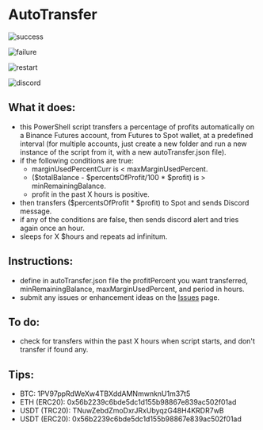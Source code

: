 # AutoTransfer

![success](https://i.imgur.com/DxZu1yW.png)

![failure](https://i.imgur.com/7AtDANL.png)

![restart](https://i.imgur.com/r5C35pS.png)

![discord](https://i.imgur.com/GcAIelz.png)

## What it does:
- this PowerShell script transfers a percentage of profits automatically on a Binance Futures account, from Futures to Spot wallet, at a predefined interval (for multiple accounts, just create a new folder and run a new instance of the script from it, with a new autoTransfer.json file).
- if the following conditions are true:
  - marginUsedPercentCurr is < maxMarginUsedPercent.
  - ($totalBalance - $percentsOfProfit/100 * $profit) is > minRemainingBalance.
  - profit in the past X hours is positive.
- then transfers ($percentsOfProfit * $profit) to Spot and sends Discord message.
- if any of the conditions are false, then sends discord alert and tries again once an hour.
- sleeps for X $hours and repeats ad infinitum.

## Instructions:
- define in autoTransfer.json file the profitPercent you want transferred, minRemainingBalance, maxMarginUsedPercent, and period in hours.
- submit any issues or enhancement ideas on the [Issues](https://github.com/daisy613/autoTransfer/issues) page.

## To do:
- check for transfers within the past X hours when script starts, and don't transfer if found any.

## Tips:
- BTC: 1PV97ppRdWeXw4TBXddAMNmwnknU1m37t5
- ETH  (ERC20): 0x56b2239c6bde5dc1d155b98867e839ac502f01ad
- USDT (TRC20): TNuwZebdZmoDxrJRxUbyqzG48H4KRDR7wB
- USDT (ERC20): 0x56b2239c6bde5dc1d155b98867e839ac502f01ad
